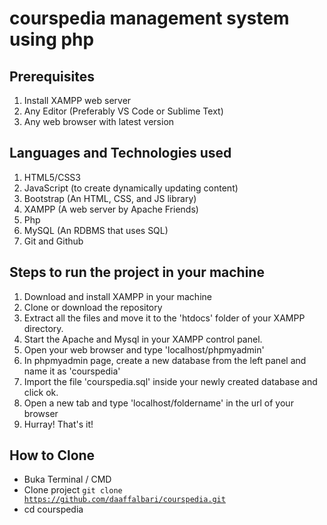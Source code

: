# courspedia management system using php 

## Prerequisites
1. Install XAMPP web server
2. Any Editor (Preferably VS Code or Sublime Text)
3. Any web browser with latest version

## Languages and Technologies used
1. HTML5/CSS3
2. JavaScript (to create dynamically updating content)
3. Bootstrap (An HTML, CSS, and JS library)
4. XAMPP (A web server by Apache Friends)
5. Php
6. MySQL (An RDBMS that uses SQL)
7. Git and Github 

## Steps to run the project in your machine
1. Download and install XAMPP in your machine
2. Clone or download the repository
3. Extract all the files and move it to the 'htdocs' folder of your XAMPP directory.
4. Start the Apache and Mysql in your XAMPP control panel.
5. Open your web browser and type 'localhost/phpmyadmin'
6. In phpmyadmin page, create a new database from the left panel and name it as 'courspedia'
7. Import the file 'courspedia.sql' inside your newly created database and click ok.
8. Open a new tab and type 'localhost/foldername' in the url of your browser
9. Hurray! That's it!

## How to Clone
- Buka Terminal / CMD
- Clone project <code>git clone https://github.com/daaffalbari/courspedia.git</code>
- cd courspedia
